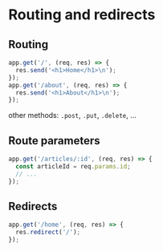 # Routing and redirects

## Routing

```js
app.get('/', (req, res) => {
  res.send('<h1>Home</h1>\n');
});
app.get('/about', (req, res) => {
  res.send('<h1>About</h1>\n');
});
```

other methods: `.post`, `.put`, `.delete`, ...

## Route parameters

```js
app.get('/articles/:id', (req, res) => {
  const articleId = req.params.id;
  // ...
});
```

## Redirects

```js
app.get('/home', (req, res) => {
  res.redirect('/');
});
```
